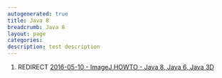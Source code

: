```yaml
---
autogenerated: true
title: Java 8
breadcrumb: Java 8
layout: page
categories: 
description: test description
---
```


1.  REDIRECT [2016-05-10 - ImageJ HOWTO - Java 8, Java 6, Java 3D](2016-05-10_-_ImageJ_HOWTO_-_Java_8,_Java_6,_Java_3D "wikilink")
